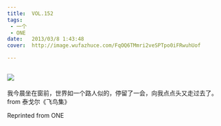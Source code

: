 ```yaml
---
title:	VOL.152
tags:
 - 一个
 - ONE
date:	2013/03/8 1:43:48
cover:	http://image.wufazhuce.com/FqOQ6TMmri2veSPTpo0iFRwuhUof

---
```

![](http://image.wufazhuce.com/FqOQ6TMmri2veSPTpo0iFRwuhUof)
---

我今晨坐在窗前，世界如一个路人似的，停留了一会，向我点点头又走过去了。from 泰戈尔《飞鸟集》
 
Reprinted from ONE
